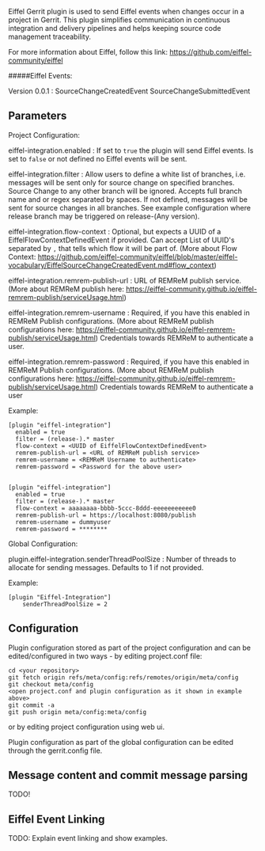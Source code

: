Eiffel Gerrit plugin is used to send Eiffel events when changes occur in a project in Gerrit.
This plugin simplifies communication in continuous integration and delivery pipelines and helps keeping
source code management traceability.

For more information about Eiffel, follow this link:
<https://github.com/eiffel-community/eiffel>

#####Eiffel Events:

Version 0.0.1
:   SourceChangeCreatedEvent
    SourceChangeSubmittedEvent

Parameters
----------

Project Configuration:

eiffel-integration.enabled
:   If set to `true` the plugin will send Eiffel events.
    Is set to `false` or not defined no Eiffel events will be sent.

eiffel-integration.filter
:   Allow users to define a white list of branches, i.e. messages will be sent only for source change on
    specified branches. Source Change to any other branch will be ignored. Accepts full branch name and or
    regex separated by spaces. If not defined, messages will be sent for source changes in all branches.
    See example configuration where release branch may be triggered on release-(Any version).

eiffel-integration.flow-context
:   Optional, but expects a UUID of a EiffelFlowContextDefinedEvent if provided.
    Can accept List of UUID's separated by `,` that tells which flow it will be part of. (More about Flow Context:
    <https://github.com/eiffel-community/eiffel/blob/master/eiffel-vocabulary/EiffelSourceChangeCreatedEvent.md#flow_context>)

eiffel-integration.remrem-publish-url
:   URL of REMReM publish service.(More about REMReM publish here:
    <https://eiffel-community.github.io/eiffel-remrem-publish/serviceUsage.html>)

eiffel-integration.remrem-username
:   Required, if you have this enabled in REMReM Publish configurations. (More about REMReM publish configurations here:
    <https://eiffel-community.github.io/eiffel-remrem-publish/serviceUsage.html>)
    Credentials towards REMReM to authenticate a user.

eiffel-integration.remrem-password
:   Required, if you have this enabled in REMReM Publish configurations. (More about REMReM publish configurations here:
    <https://eiffel-community.github.io/eiffel-remrem-publish/serviceUsage.html>)
    Credentials towards REMReM to authenticate a user

Example:

    [plugin "eiffel-integration"]
      enabled = true
      filter = (release-).* master
      flow-context = <UUID of EiffelFlowContextDefinedEvent>
      remrem-publish-url = <URL of REMReM publish service>
      remrem-username = <REMReM Username to authenticate>
      remrem-password = <Password for the above user>


    [plugin "eiffel-integration"]
      enabled = true
      filter = (release-).* master
      flow-context = aaaaaaaa-bbbb-5ccc-8ddd-eeeeeeeeeee0
      remrem-publish-url = https://localhost:8080/publish
      remrem-username = dummyuser
      remrem-password = ********

Global Configuration:

plugin.eiffel-integration.senderThreadPoolSize
:   Number of threads to allocate for sending messages. Defaults to 1 if not provided.

Example:

    [plugin "Eiffel-Integration"]
        senderThreadPoolSize = 2

Configuration
-------------

Plugin configuration stored as part of the project configuration and can be edited/configured in two ways - by editing
project.conf file:

    cd <your repository>
    git fetch origin refs/meta/config:refs/remotes/origin/meta/config
    git checkout meta/config
    <open project.conf and plugin configuration as it shown in example above>
    git commit -a
    git push origin meta/config:meta/config

or by editing project configuration using web ui.

Plugin configuration as part of the global configuration can be edited through the gerrit.config file.

Message content and commit message parsing
------------------------------------------

TODO!

Eiffel Event Linking
--------------------

TODO: Explain event linking and show examples.
